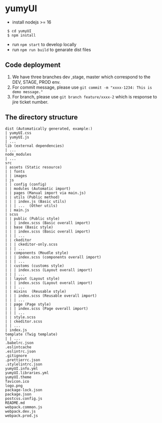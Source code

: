 # yumyUI
- install nodejs >= 16
```
 $ cd yumyUI
 $ npm install
```
- run `npm start` to develop locally
- run `npm run build` to genarate dist files
## Code deployment
1. We have three branches dev ,stage, master which correspond to the DEV, STAGE, PROD env.
2. For commit message, please use `git commit -m "xxxx-1234: This is demo message."`
3. For branch, please use `git branch feature/xxxx-2` which is response to jire ticket number.
## The directory structure

    dist (Automatically generated, example:)
    | yumyUI.css
    | yumyUI.js
    | ...
    lib (external dependencies)
    | ...
    node_modules
    | ...
    src
    | assets (Static resource)
    | | fonts
    | | images
    | js
    | | config (config)
    | | modules (Automatic import)
    | | pages (Manual import via main.js)
    | | utils (Public method)
    | | | index.js (Basic utils)
    | | | ...  (Other utils)
    | | main.js
    | scss
    | | public (Public style)
    | | | index.scss (Basic overall import)
    | | base (Basic style)
    | | | index.scss (Basic overall import)
    | | | ...
    | | ckeditor
    | | | ckeditor-only.scss
    | | | ...
    | | components (Moudle style)
    | | | index.scss (components overall import)
    | | | ...
    | | customs (customs style)
    | | | index.scss (Layout overall import)
    | | | ...
    | | layout (Layout style)
    | | | index.scss (Layout overall import)
    | | | ...
    | | mixins  (Reusable style)
    | | | index.scss (Reusable overall import)
    | | | ...
    | | page (Page style)
    | | | index.scss (Page overall import)
    | | | ...
    | | style.scss
    | | ckeditor.scss
    | | ...
    | index.js
    template (Twig template)
    | | ...
    .babelrc.json
    .eslintcache
    .eslintrc.json
    .gitignore
    .prettierrc.json
    .stylelintrc.json
    yumyUI.info.yml
    yumyUI.libraries.yml
    yumyUI.theme
    favicon.ico
    logo.png
    package-lock.json
    package.json
    postcss.config.js
    README.md
    webpack.common.js
    webpack.dev.js
    webpack.prod.js
